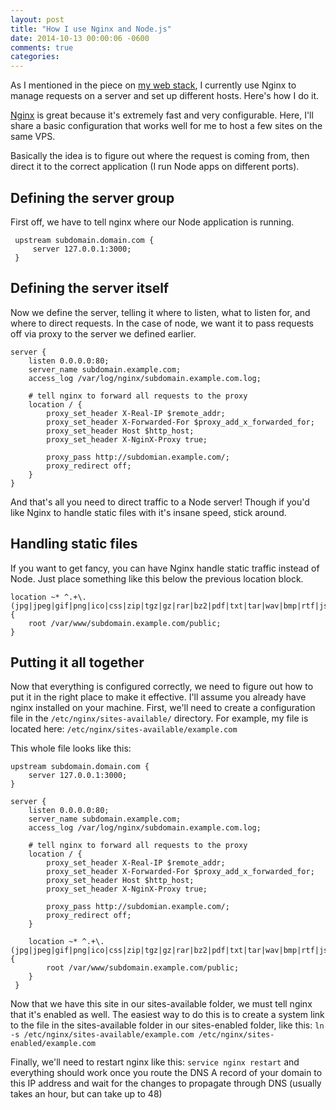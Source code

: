 ```yaml
---
layout: post
title: "How I use Nginx and Node.js"
date: 2014-10-13 00:00:06 -0600
comments: true
categories: 
---
```


As I mentioned in the piece on <a href="http://blog.adamcanady.com/2013/my-web-stack/">my web stack</a>, I currently use Nginx to manage requests on a server and set up different hosts. Here's how I do it.

<a href="http://nginx.org/">Nginx</a> is great because it's extremely fast and very configurable. Here, I'll share a basic configuration that works well for me to host a few sites on the same VPS.

Basically the idea is to figure out where the request is coming from, then direct it to the correct application (I run Node apps on different ports).
<h2>Defining the server group</h2>
First off, we have to tell nginx where our Node application is running.


     upstream subdomain.domain.com {
         server 127.0.0.1:3000;
     }

<h2>Defining the server itself</h2>
Now we define the server, telling it where to listen, what to listen for, and where to direct requests. In the case of node, we want it to pass requests off via proxy to the server we defined earlier.


    server {
        listen 0.0.0.0:80;
        server_name subdomain.example.com;
        access_log /var/log/nginx/subdomain.example.com.log;

        # tell nginx to forward all requests to the proxy
        location / {
            proxy_set_header X-Real-IP $remote_addr;
            proxy_set_header X-Forwarded-For $proxy_add_x_forwarded_for;
            proxy_set_header Host $http_host;
            proxy_set_header X-NginX-Proxy true;

            proxy_pass http://subdomian.example.com/;
            proxy_redirect off;  
        }
    }


And that's all you need to direct traffic to a Node server! Though if you'd like Nginx to handle static files with it's insane speed, stick around.
<h2>Handling static files</h2>
If you want to get fancy, you can have Nginx handle static traffic instead of Node. Just place something like this below the previous location block.


    location ~* ^.+\.(jpg|jpeg|gif|png|ico|css|zip|tgz|gz|rar|bz2|pdf|txt|tar|wav|bmp|rtf|js|flv|swf|html|htm)$ {
        root /var/www/subdomain.example.com/public;
    }

<h2>Putting it all together</h2>
Now that everything is configured correctly, we need to figure out how to put it in the right place to make it effective. I'll assume you already have nginx installed on your machine. First, we'll need to create a configuration file in the <code>/etc/nginx/sites-available/</code> directory. For example, my file is located here: <code>/etc/nginx/sites-available/example.com</code>

This whole file looks like this:


    upstream subdomain.domain.com {
        server 127.0.0.1:3000;
    }

    server {
        listen 0.0.0.0:80;
        server_name subdomain.example.com;
        access_log /var/log/nginx/subdomain.example.com.log;

        # tell nginx to forward all requests to the proxy
        location / {
            proxy_set_header X-Real-IP $remote_addr;
            proxy_set_header X-Forwarded-For $proxy_add_x_forwarded_for;
            proxy_set_header Host $http_host;
            proxy_set_header X-NginX-Proxy true;

            proxy_pass http://subdomian.example.com/;
            proxy_redirect off;
        }

        location ~* ^.+\.(jpg|jpeg|gif|png|ico|css|zip|tgz|gz|rar|bz2|pdf|txt|tar|wav|bmp|rtf|js|flv|swf|html|htm)$ {
            root /var/www/subdomain.example.com/public;
        }
     }


Now that we have this site in our sites-available folder, we must tell nginx that it's enabled as well. The easiest way to do this is to create a system link to the file in the sites-available folder in our sites-enabled folder, like this: `ln -s /etc/nginx/sites-available/example.com /etc/nginx/sites-enabled/example.com`

Finally, we'll need to restart nginx like this: `service nginx restart`
and everything should work once you route the DNS A record of your domain to this IP address and wait for the changes to propagate through DNS (usually takes an hour, but can take up to 48)
